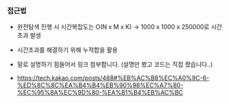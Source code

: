 ### 접근법

-   완전탐색 진행 시 시간복잡도는 O(N x M x K) -> 1000 x 1000 x 250000로 시간초과 발생
-   시간초과를 해결하기 위해 누적합을 활용

-   말로 설명하기 힘들어서 링크 첨부합니다. (설명만 봤고 코드는 직접 짰습니다..)
-   https://tech.kakao.com/posts/488#%EB%AC%B8%EC%A0%9C-6-%ED%8C%8C%EA%B4%B4%EB%90%98%EC%A7%80-%EC%95%8A%EC%9D%80-%EA%B1%B4%EB%AC%BC
